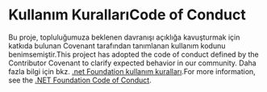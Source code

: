 # <a name="code-of-conduct"></a><span data-ttu-id="e45d4-101">Kullanım Kuralları</span><span class="sxs-lookup"><span data-stu-id="e45d4-101">Code of Conduct</span></span>

<span data-ttu-id="e45d4-102">Bu proje, topluluğumuza beklenen davranışı açıklığa kavuşturmak için katkıda bulunan Covenant tarafından tanımlanan kullanım kodunu benimsemiştir.</span><span class="sxs-lookup"><span data-stu-id="e45d4-102">This project has adopted the code of conduct defined by the Contributor Covenant to clarify expected behavior in our community.</span></span>
<span data-ttu-id="e45d4-103">Daha fazla bilgi için bkz. [.net Foundation kullanım kuralları](https://dotnetfoundation.org/code-of-conduct).</span><span class="sxs-lookup"><span data-stu-id="e45d4-103">For more information, see the [.NET Foundation Code of Conduct](https://dotnetfoundation.org/code-of-conduct).</span></span>
